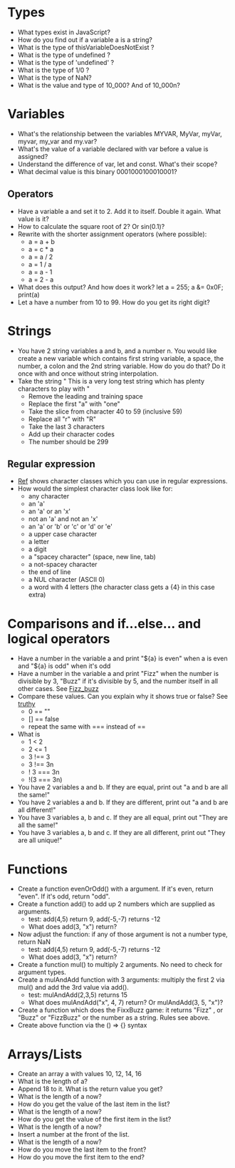 # Types

* What types exist in JavaScript?
* How do you find out if a variable a is a string?
* What is the type of thisVariableDoesNotExist ?
* What is the type of undefined ?
* What is the type of 'undefined' ?
* What is the type of 1/0 ?
* What is the type of NaN?
* What is the value and type of 10_000? And of 10_000n?

# Variables

* What's the relationship between the variables MYVAR, MyVar, myVar, myvar, my_var and my.var?
* What's the value of a variable declared with var before a value is assigned?
* Understand the difference of var, let and const. What's their scope?
* What decimal value is this binary 0001000100010001?

## Operators

* Have a variable a and set it to 2. Add it to itself. Double it again. What value is it?
* How to calculate the square root of 2? Or sin(0.1)?
* Rewrite with the shorter assignment operators (where possible):
  * a = a + b
  * a = c * a
  * a = a / 2
  * a = 1 / a
  * a = a - 1
  * a = 2 - a
* What does this output? And how does it work? let a = 255; a &= 0x0F; print(a)
* Let a have a number from 10 to 99. How do you get its right digit?

# Strings

* You have 2 string variables a and b, and a number n.
You would like create a new variable which contains first string variable, a space, the number, a colon and the 2nd string variable. How do you do that? Do it once with and once without string interpolation.
* Take the string " This is a very long test string which has plenty characters to play with "
  * Remove the leading and training space
  * Replace the first "a" with "one"
  * Take the slice from character 40 to 59 (inclusive 59)
  * Replace all "r" with "R"
  * Take the last 3 characters
  * Add up their character codes
  * The number should be 299

## Regular expression
* [Ref](https://developer.mozilla.org/en-US/docs/Web/JavaScript/Guide/Regular_Expressions/Character_Classes) shows character classes which you can use in regular expressions.
* How would the simplest character class look like for:
  * any character
  * an 'a'
  * an 'a' or an 'x'
  * not an 'a' and not an 'x'
  * an 'a' or 'b' or 'c' or 'd' or 'e'
  * a upper case character
  * a letter
  * a digit
  * a "spacey character" (space, new line, tab)
  * a not-spacey character
  * the end of line
  * a NUL character (ASCII 0)
  * a word with 4 letters (the character class gets a {4} in this case extra)

# Comparisons and if...else... and logical operators

* Have a number in the variable a and print "${a} is even" when a is even and "${a} is odd" when it's odd
* Have a number in the variable a and print "Fizz" when the number is divisible by 3, "Buzz" if it's divisible by 5, and the number itself in all other cases. See [Fizz_buzz](https://en.wikipedia.org/wiki/Fizz_buzz)
* Compare these values. Can you explain why it shows true or false? See [truthy](https://developer.mozilla.org/en-US/docs/Glossary/Truthy)
  * 0 == ""
  * [] == false
  * repeat the same with === instead of ==
* What is
  * 1 < 2
  * 2 <= 1
  * 3 !== 3
  * 3 !== 3n
  * ! 3 === 3n
  * !(3 === 3n)
* You have 2 variables a and b. If they are equal, print out "a and b are all the same!"
* You have 2 variables a and b. If they are different, print out "a and b are all different!"
* You have 3 variables a, b and c. If they are all equal, print out "They are all the same!"
* You have 3 variables a, b and c. If they are all different, print out "They are all unique!"

# Functions

* Create a function evenOrOdd() with a argument. If it's even, return "even". If it's odd, return "odd".
* Create a function add() to add up 2 numbers which are supplied as arguments. 
  * test: add(4,5) return 9, add(-5,-7) returns -12
  * What does add(3, "x") return?
* Now adjust the function: if any of those argument is not a number type, return NaN
  * test: add(4,5) return 9, add(-5,-7) returns -12
  * What does add(3, "x") return?
* Create a function mul() to multiply 2 arguments. No need to check for argument types.
* Create a mulAndAdd function with 3 arguments: multiply the first 2 via mul() and add the 3rd value via  add().
  * test: mulAndAdd(2,3,5) returns 15
  * What does mulAndAdd("x", 4, 7) return? Or mulAndAdd(3, 5, "x")?
* Create a function which does the FixxBuzz game: it returns "Fizz" , or "Buzz" or "FizzBuzz" or the number as a string. Rules see above.
* Create above function via the () => {} syntax

# Arrays/Lists

* Create an array a with values 10, 12, 14, 16
* What is the length of a?
* Append 18 to it. What is the return value you get?
* What is the length of a now?
* How do you get the value of the last item in the list?
* What is the length of a now?
* How do you get the value of the first item in the list?
* What is the length of a now?
* Insert a number at the front of the list.
* What is the length of a now?
* How do you move the last item to the front?
* How do you move the first item to the end?




